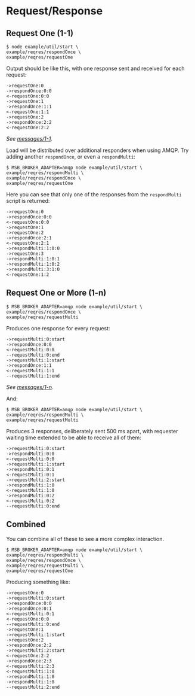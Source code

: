 # Request/Response

## Request One (1-1)

```
$ node example/util/start \
example/reqres/respondOnce \
example/reqres/requestOne
```

Output should be like this, with one response sent and received for each request:

```
->requestOne:0
->respondOnce:0:0
<-requestOne:0:0
->requestOne:1
->respondOnce:1:1
<-requestOne:1:1
->requestOne:2
->respondOnce:2:2
<-requestOne:2:2
```

_See [messages/1-1](messages/1-1)._

Load will be distributed over additional responders when using AMQP. Try adding another `respondOnce`, or even a `respondMulti`:

```
$ MSB_BROKER_ADAPTER=amqp node example/util/start \
example/reqres/respondMulti \
example/reqres/respondOnce \
example/reqres/requestOne
```

Here you can see that only one of the responses from the `respondMulti` script is returned:

```
->requestOne:0
->respondOnce:0:0
<-requestOne:0:0
->requestOne:1
->requestOne:2
->respondOnce:2:1
<-requestOne:2:1
->respondMulti:1:0:0
->requestOne:3
->respondMulti:1:0:1
->respondMulti:1:0:2
->respondMulti:3:1:0
<-requestOne:1:2
```

## Request One or More (1-n)

```
$ MSB_BROKER_ADAPTER=amqp node example/util/start \
example/reqres/respondOnce \
example/reqres/requestMulti
```

Produces one response for every request:

```
->requestMulti:0:start
->respondOnce:0:0
<-requestMulti:0:0
--requestMulti:0:end
->requestMulti:1:start
->respondOnce:1:1
<-requestMulti:1:1
--requestMulti:1:end
```

_See [messages/1-n](messages/1-n)._

And:

```
$ MSB_BROKER_ADAPTER=amqp node example/util/start \
example/reqres/respondMulti \
example/reqres/requestMulti
```

Produces 3 responses, deliberately sent 500 ms apart, with requester waiting time extended to be able to receive all of them:

```
->requestMulti:0:start
->respondMulti:0:0
<-requestMulti:0:0
->requestMulti:1:start
->respondMulti:0:1
<-requestMulti:0:1
->requestMulti:2:start
->respondMulti:1:0
<-requestMulti:1:0
->respondMulti:0:2
<-requestMulti:0:2
--requestMulti:0:end
```

## Combined

You can combine all of these to see a more complex interaction.

```
$ MSB_BROKER_ADAPTER=amqp node example/util/start \
example/reqres/respondMulti \
example/reqres/respondOnce \
example/reqres/requestMulti \
example/reqres/requestOne
```

Producing something like:

```
->requestOne:0
->requestMulti:0:start
->respondOnce:0:0
->respondOnce:0:1
<-requestMulti:0:1
<-requestOne:0:0
--requestMulti:0:end
->requestOne:1
->requestMulti:1:start
->requestOne:2
->respondOnce:2:2
->requestMulti:2:start
<-requestOne:2:2
->respondOnce:2:3
<-requestMulti:2:3
<-requestMulti:1:0
->respondMulti:1:0
->respondMulti:1:0
--requestMulti:2:end
```
